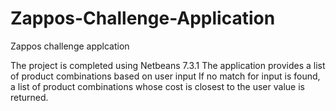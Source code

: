 Zappos-Challenge-Application
============================

Zappos challenge applcation

The project is completed using Netbeans 7.3.1
The application provides a list of product combinations based on user input
If no match for input is found, a list of product combinations whose cost is closest to the user value is returned.
